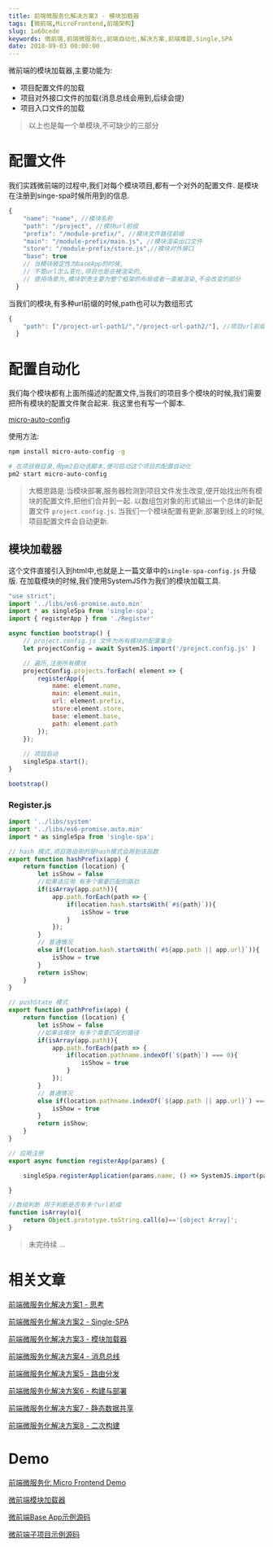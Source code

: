 ```yaml
---
title: 前端微服务化解决方案3 - 模块加载器
tags: [微前端,MicroFrontend,前端架构]
slug: 1a60cede
keywords: 微前端,前端微服务化,前端自动化,解决方案,前端难题,Single,SPA
date: 2018-09-03 00:00:00
---
```

微前端的模块加载器,主要功能为:
* 项目配置文件的加载
* 项目对外接口文件的加载(消息总线会用到,后续会提)
* 项目入口文件的加载

> 以上也是每一个单模块,不可缺少的三部分


# 配置文件
我们实践微前端的过程中,我们对每个模块项目,都有一个对外的配置文件.
是模块在注册到singe-spa时候所用到的信息.

```js
{
    "name": "name", //模块名称
    "path": "/project", //模块url前缀
    "prefix": "/module-prefix/", //模块文件路径前缀
    "main": "/module-prefix/main.js", //模块渲染出口文件
    "store": "/module-prefix/store.js",//模块对外接口
    "base": true 
    // 当模块被定性为baseApp的时候,
    // 不管url怎么变化,项目也是会被渲染的,
    // 使用场景为,模块职责主要为整个框架的布局或者一直被渲染,不会改变的部分
  }
```

当我们的模块,有多种url前缀的时候,path也可以为数组形式

```js
{
    "path": ["/project-url-path1/","/project-url-path2/"], //项目url前缀
  }
```

# 配置自动化
我们每个模块都有上面所描述的配置文件,当我们的项目多个模块的时候,我们需要把所有模块的配置文件聚合起来.
我这里也有写一个脚本.

[micro-auto-config](https://www.npmjs.com/package/micro-auto-config)

使用方法:

```bash
npm install micro-auto-config -g

# 在项目根目录,用pm2启动该脚本,便可启动这个项目的配置自动化
pm2 start micro-auto-config
```

> 大概思路是:当模块部署,服务器检测到项目文件发生改变,便开始找出所有模块的配置文件,把他们合并到一起.
以数组包对象的形式输出一个总体的新配置文件 `project.config.js`.
当我们一个模块配置有更新,部署到线上的时候,项目配置文件会自动更新.


## 模块加载器
这个文件直接引入到html中,也就是上一篇文章中的`single-spa-config.js` 升级版.
在加载模块的时候,我们使用SystemJS作为我们的模块加载工具.

```js
"use strict";
import '../libs/es6-promise.auto.min'
import * as singleSpa from 'single-spa'; 
import { registerApp } from './Register'

async function bootstrap() {
    // project.config.js 文件为所有模块的配置集合
    let projectConfig = await SystemJS.import('/project.config.js' )

    // 遍历,注册所有模块
    projectConfig.projects.forEach( element => {
        registerApp({
            name: element.name,
            main: element.main,
            url: element.prefix,
            store:element.store,
            base: element.base,
            path: element.path
        });
    });
    
    // 项目启动
    singleSpa.start();
}

bootstrap()
```


### Register.js
```js
import '../libs/system'
import '../libs/es6-promise.auto.min'
import * as singleSpa from 'single-spa';

// hash 模式,项目路由用的是hash模式会用到该函数
export function hashPrefix(app) {
    return function (location) {
        let isShow = false
        //如果该应用 有多个需要匹配的路劲
        if(isArray(app.path)){
            app.path.forEach(path => {
                if(location.hash.startsWith(`#${path}`)){
                    isShow = true
                }
            });
        }
        // 普通情况
        else if(location.hash.startsWith(`#${app.path || app.url}`)){
            isShow = true
        }
        return isShow;
    }
}

// pushState 模式
export function pathPrefix(app) {
    return function (location) {
        let isShow = false
        //如果该模块 有多个需要匹配的路径
        if(isArray(app.path)){
            app.path.forEach(path => {
                if(location.pathname.indexOf(`${path}`) === 0){
                    isShow = true
                }
            });
        }
        // 普通情况
        else if(location.pathname.indexOf(`${app.path || app.url}`) === 0){
            isShow = true
        }
        return isShow;
    }
}

// 应用注册
export async function registerApp(params) {

    singleSpa.registerApplication(params.name, () => SystemJS.import(params.main), params.base ? (() => true) : pathPrefix(params));

}

//数组判断 用于判断是否有多个url前缀
function isArray(o){
    return Object.prototype.toString.call(o)=='[object Array]';
}
```

> 未完待续 ...


# 相关文章
[前端微服务化解决方案1 - 思考](http://alili.tech/archive/ea599f7c/)

[前端微服务化解决方案2 - Single-SPA](http://alili.tech/archive/11052bf4/)

[前端微服务化解决方案3 - 模块加载器](http://alili.tech/archive/1a60cede/)

[前端微服务化解决方案4 - 消息总线](http://alili.tech/archive/a9a1f81b/)

[前端微服务化解决方案5 - 路由分发](http://alili.tech/archive/5ff0b366/)

[前端微服务化解决方案6 - 构建与部署](http://alili.tech/archive/ffb0c5ab/)

[前端微服务化解决方案7 - 静态数据共享](http://alili.tech/archive/5e00e43d/)

[前端微服务化解决方案8 - 二次构建](http://alili.tech/archive/ce685b9f/)

# Demo
[前端微服务化 Micro Frontend Demo](http://microfrontend.alili.tech/)

[微前端模块加载器](https://github.com/Fantasy9527/lotus-scaffold-micro-frontend-portal)

[微前端Base App示例源码](https://github.com/Fantasy9527/microfrontend-base-demo)

[微前端子项目示例源码](https://github.com/Fantasy9527/microfrontend-submodule-demo)